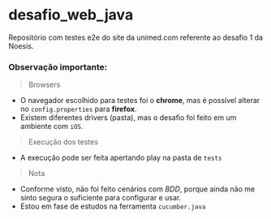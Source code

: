 # desafio_web_java

Repositório com testes e2e do site da unimed.com referente ao desafio 1 da Noesis.

### Observação importante:

> Browsers
- O navegador escolhido para testes foi o **chrome**, mas é possível alterar no `config.properties` para **firefox**.
- Existem diferentes drivers (pasta), mas o desafio foi feito em um ambiente com `iOS`.

> Execução dos testes
- A execução pode ser feita apertando play na pasta de `tests`

> Nota
- Conforme visto, não foi feito cenários com *BDD*, porque ainda não me sinto segura o suficiente para configurar e usar.
- Estou em fase de estudos na ferramenta `cucumber.java`